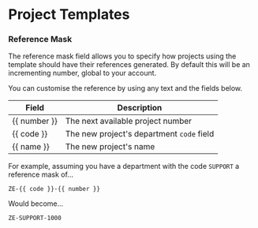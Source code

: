 Project Templates
=================

### Reference Mask

The reference mask field allows you to specify how projects using the template should have their references generated. By default this will be an incrementing number, global to your account. 

You can customise the reference by using any text and the fields below.

| Field        | Description |
| ------------ | ----------- |
| {{ number }} | The next available project number |
| {{ code }}   | The new project's department `code` field |
| {{ name }}   | The new project's name |

For example, assuming you have a department with the code `SUPPORT` a reference mask of...

`ZE-{{ code }}-{{ number }}`

Would become...

`ZE-SUPPORT-1000`
